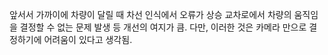 앞서서 가까이에 차량이 달릴 때 차선 인식에서 오류가 상승
교차로에서 차량의 움직임을 결정할 수 없는 문제 발생 등 개선의 여지가 큼.
다만, 이러한 것은 카메라 만으로 결정하기에 어려움이 있다고 생각됨.
